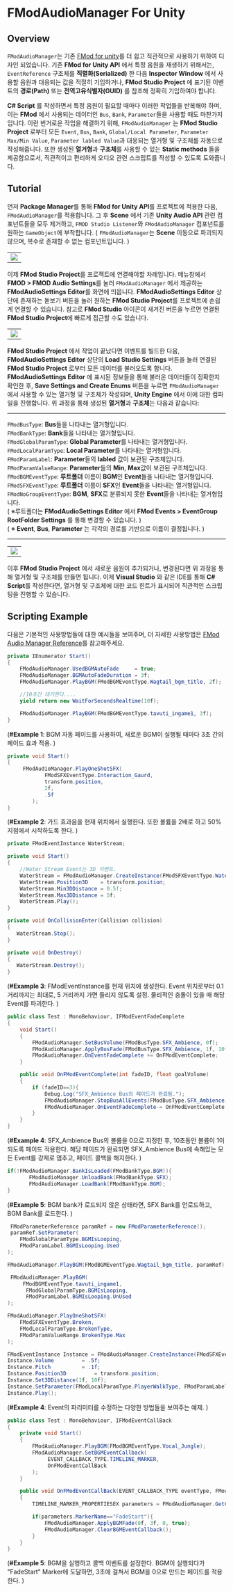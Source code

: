 # FModAudioManager For Unity

## Overview
```FModAudioManager```는 기존 [FMod for unity](https://github.com/fmod/fmod-for-unity)를 더 쉽고 직관적으로 사용하기 위하여 디자인 되었습니다. 기존 **FMod for Unity API** 에서 특정 음원을 재생하기 위해서는, ```EventReference``` 구조체를 **직렬화(Serialized)** 한 다음 **Inspector Window** 에서 사용할 음원과 대응되는 값을 적절히 기입하거나, **FMod Studio Project** 에 표기된 이벤트의 **경로(Path)** 또는 **전역고유식별자(GUID)** 를 참조해 정확히 기입하여야 합니다.

**C# Script** 를 작성하면서 특정 음원이 필요할 때마다 이러한 작업들을 반복해야 하며, 이는 **FMod** 에서 사용되는 데이터인 ```Bus```, ```Bank```, ```Parameter```들을 사용할 때도 마찬가지 입니다. 이런 번거로운 작업을 해결하기 위해, ```FModAudioManager``` 는 **FMod Studio Project** 로부터 모든 ```Event```, ```Bus```, ```Bank```, ```Global/Local Parameter```, ```Parameter Max/Min Value```, ```Parameter labled Value```과 대응되는 열거형 및 구조체를 자동으로 작성해줍니다. 또한 생성된 **열거형**과 **구조체**를 사용할 수 있는 **Static methods** 들을 제공함으로서, 직관적이고 편리하게 오디오 관련 스크립트를 작성할 수 있도록 도와줍니다.

## Tutorial
먼저 **Package Manager**를 통해 **FMod for Unity API**를 프로젝트에 적용한 다음, ```FModAudioManager```를 적용합니다. 그 후 **Scene** 에서 기존 **Unity Audio API** 관련 컴포넌트들을 모두 제거하고, ```FMOD Studio Listener```와 ```FModAudioManager``` 컴포넌트를 원하는 ```GameObject```에 부착합니다. ( ```FModAudioManager```는 **Scene** 이동으로 파괴되지 않으며, 복수로 존재할 수 없는 컴포넌트입니다. )

<table><tr><td>
<img src="https://github.com/mamajuk/FModAudioManager/blob/main/Readmy_Data/Readmy_ConnectFModProject.gif?raw=true">
</td></tr></table>

이제 **FMod Studio Project**를 프로젝트에 연결해야할 차례입니다. 메뉴창에서 **FMOD > FMOD Audio Settings**를 눌러 ```FModAudioManager``` 에서 제공하는 **FModAudioSettings Editor**를 화면에 띄웁니다. **FModAudioSettings Editor** 상단에 존재하는 돋보기 버튼을 눌러 원하는 **FMod Studio Project**를 프로젝트에 손쉽게 연결할 수 있습니다. 참고로 **FMod Studio** 아이콘이 새겨진 버튼을 누르면 연결된 **FMod Studio Project**에 빠르게 접근할 수도 있습니다.

<table><tr><td>
<img src="https://github.com/mamajuk/FModAudioManager/blob/main/Readmy_Data/Readmy_LoadedStudioData.gif?raw=true">
</td></tr></table>

**FMod Studio Project** 에서 작업이 끝났다면 이벤트를 빌드한 다음, **FModAudioSettings Editor** 상단의 **Load Studio Settings** 버튼을 눌러 연결된 **FMod Studio Project** 로부터 모든 데이터를 불러오도록 합니다. **FModAudioSettings Editor** 에 표시된 정보들을 통해 불러온 데이터들이 정확한지 확인한 후, **Save Settings and Create Enums** 버튼을 누르면 ```FModAudioManager``` 에서 사용할 수 있는 열거형 및 구조체가 작성되며, **Unity Engine** 에서 이에 대한 컴파일을 진행합니다. 위 과정을 통해 생성된 **열거형**과 **구조체**는 다음과 같습니다:<br/>

------------------------------------------------------------------------
```FModBusType```: **Bus**들을 나타내는 열거형입니다.<br/>
```FModBankType```: **Bank**들을 나타내는 열거형입니다.<br/>
```FModGlobalParamType```: **Global Parameter**를 나타내는 열거형입니다.<br/>
```FModLocalParamType```: **Local Parameter**를 나타내는 열거형입니다.<br/>
```FModParamLabel```: **Parameter**들의 **labled** 값이 보관된 구조체입니다.<br/>
```FModParamValueRange```: **Parameter**들의 **Min**, **Max**값이 보관된 구조체입니다.<br/>
```FModBGMEventType```: **루트폴더** 이름이 **BGM**인 **Event**들을 나타내는 열거형입니다.<br/>
```FModSFXEventType```: **루트폴더** 이름이 **SFX**인 **Event**들을 나타내는 열거형입니다.<br/>
```FModNoGroupEventType```: **BGM**, **SFX**로 분류되지 못한 **Event**들을 나타내는 열거형입니다.<br/>
( ※루트폴더는 **FModAudioSettings Editor** 에서 **FMod Events > EventGroup RootFolder Settings** 를 통해 변경할 수 있습니다. )<br/>
( ※ **Event**, **Bus**, **Parameter** 는 각각의 경로를 기반으로 이름이 결정됩니다. )

------------------------------------------------------------------------

<table><tr><td>
<img src="https://github.com/mamajuk/FModAudioManager/blob/main/Readmy_Data/Readmy_Scripting.gif?raw=true">
</td></tr></table>

이후 **FMod Studio Project** 에서 새로운 음원이 추가되거나, 변경된다면 위 과정을 통해 열거형 및 구조체를 만들면 됩니다. 이제 **Visual Studio** 와 같은 IDE를 통해 **C# Script**를 작성한다면, 열거형 및 구조체에 대한 코드 힌트가 표시되어 직관적인 스크립팅을 진행할 수 있습니다. 

## Scripting Example

다음은 기본적인 사용방법들에 대한 예시들을 보여주며, 더 자세한 사용방법은 [FMod Audio Manager Reference](https://bramble-route-61a.notion.site/Unity-C-FModAudioManager-e3837f0765fe4254aa40a0156d050288?pvs=4)를 참고해주세요.
``` c#
private IEnumerator Start()
{
    FModAudioManager.UsedBGMAutoFade     = true;
    FModAudioManager.BGMAutoFadeDuration = 3f;
    FModAudioManager.PlayBGM(FModBGMEventType.Wagtail_bgm_title, 2f);

    //10초간 대기한다....
    yield return new WaitForSecondsRealtime(10f);

    FModAudioManager.PlayBGM(FModBGMEventType.tavuti_ingame1, 3f);
}
```

(**#Example 1**: BGM 자동 페이드를 사용하여, 새로운 BGM이 실행될 때마다 3초 간의 페이드 효과 적용. )

``` c#
private void Start()
{
     FModAudioManager.PlayOneShotSFX(
            FModSFXEventType.Interaction_Gaurd,
            transform.position,
            2f,
            .5f
        );
}
```

(**#Example 2**: 가드 효과음을 현재 위치에서 실행한다. 또한 볼륨을 2배로 하고 50% 지점에서 시작하도록 한다.   )

``` c#
private FModEventInstance WaterStream;

private void Start()
{
    //Water_Stream Event는 3D 이벤트.
    WaterStream = FModAudioManager.CreateInstance(FModSFXEventType.Water_Stream);
    WaterStream.Position3D    = transform.position;
    WaterStream.Min3DDistance = 0.5f;
    WaterStream.Max3DDistance = 5f;
    WaterStream.Play();
}

private void OnCollisionEnter(Collision collision)
{
   WaterStream.Stop();
}

private void OnDestroy()
{
   WaterStream.Destroy();
}
```

(**#Example 3**: FModEventInstance를 현재 위치에 생성한다. Event 위치로부터 0.1 거리까지는 최대로, 5 거리까지 가면 들리지 않도록 설정. 물리적인 충돌이 있을 때 해당 Event를 파괴한다. )

``` c#
public class Test : MonoBehaviour, IFModEventFadeComplete
{
    void Start()
    {
        FModAudioManager.SetBusVolume(FModBusType.SFX_Ambience, 0f);
        FModAudioManager.ApplyBusFade(FModBusType.SFX_Ambience, 1f, 10f, 3);
        FModAudioManager.OnEventFadeComplete += OnFModEventComplete;
    }

    public void OnFModEventComplete(int fadeID, float goalVolume)
    {
        if (fadeID==3){
            Debug.Log("SFX_Ambience Bus의 페이드가 완료됨.");
            FModAudioManager.StopBusAllEvents(FModBusType.SFX_Ambience);
            FModAudioManager.OnEventFadeComplete-= OnFModEventComplete;
        }
    }
}
```

(**#Example 4**: SFX_Ambience Bus의 볼륨을 0으로 지정한 후, 10초동안 볼륨이 1이 되도록 페이드 적용한다. 해당 페이드가 완료되면 SFX_Ambience Bus에 속해있는 모든 Event를 강제로 멈추고, 페이드 콜백을 해지한다.  )

``` c#
if(!FModAudioManager.BankIsLoaded(FModBankType.BGM)){
       FModAudioManager.UnloadBank(FModBankType.SFX);
       FModAudioManager.LoadBank(FModBankType.BGM);
}
```

(**#Example 5**: BGM bank가 로드되지 않은 상태라면, SFX Bank를 언로드하고, BGM Bank를 로드한다. )

``` c#
 FModParameterReference paramRef = new FModParameterReference();
 paramRef.SetParameter(
   	FModGlobalParamType.BGMIsLooping,
   	FModParamLabel.BGMIsLooping.Used
);

FModAudioManager.PlayBGM(FModBGMEventType.Wagtail_bgm_title, paramRef);
```
```` c#
 FModAudioManager.PlayBGM(
     FModBGMEventType.tavuti_ingame1,
      FModGlobalParamType.BGMIsLooping,
      FModParamLabel.BGMIsLooping.UnUsed
);
````
```` c#
FModAudioManager.PlayOneShotSFX(
    FModSFXEventType.Broken,
    FModLocalParamType.BrokenType,
    FModParamValueRange.BrokenType.Max
);
````
```` c#
FModEventInstance Instance = FModAudioManager.CreateInstance(FModSFXEventType.Player_Walk);
Instance.Volume 		= .5f;
Instance.Pitch 			= .1f;
Instance.Position3D 		= transform.position;
Instance.Set3DDistance(1f, 10f);
Instance.SetParameter(FModLocalParamType.PlayerWalkType, FModParamLabel.PlayerWalkType.Grass);
Instance.Play();
````
(**#Example 4**: Event의 파리미터를 수정하는 다양한 방법들을 보여주는 예제. )

```` c#
public class Test : MonoBehaviour, IFModEventCallBack
{
    private void Start()
    {
        FModAudioManager.PlayBGM(FModBGMEventType.Vocal_Jungle);
        FModAudioManager.SetBGMEventCallback(
             EVENT_CALLBACK_TYPE.TIMELINE_MARKER,
             OnFModEventCallBack
        );
    }

    public void OnFModEventCallBack(EVENT_CALLBACK_TYPE eventType, FModEventInstance eventTarget, int paramKey)
    {
        TIMELINE_MARKER_PROPERTIESEX parameters = FModAudioManager.GetCallbackParams_Marker(paramKey);

        if(parameters.MarkerName=="FadeStart"){
            FModAudioManager.ApplyBGMFade(0f, 3f, 0, true);
            FModAudioManager.ClearBGMEventCallback();
        }
    }
}
````
(**#Example 5**: BGM을 실행하고 콜백 이벤트를 설정한다. BGM이 실행되다가 "FadeStart" Marker에 도달하면, 3초에 걸쳐서 BGM을 0으로 만드는 페이드를 적용한다. )
